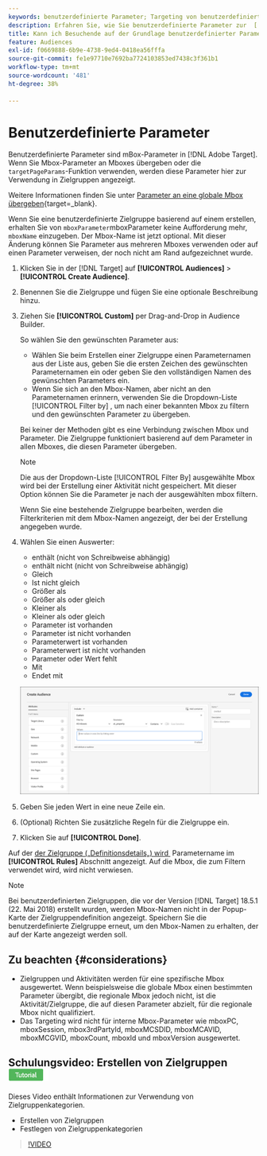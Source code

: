 ```yaml
---
keywords: benutzerdefinierte Parameter; Targeting von benutzerdefinierten Parametern; Targeting von Seitenparametern; Targeting von Mbox-Parametern
description: Erfahren Sie, wie Sie benutzerdefinierte Parameter zur  [!DNL Adobe Target]  in Zielgruppen an übergeben.
title: Kann ich Besuchende auf der Grundlage benutzerdefinierter Parameter ansprechen?
feature: Audiences
exl-id: f0669888-6b9e-4738-9ed4-0418ea56fffa
source-git-commit: fe1e97710e7692ba7724103853ed7438c3f361b1
workflow-type: tm+mt
source-wordcount: '481'
ht-degree: 38%

---
```


# Benutzerdefinierte Parameter

Benutzerdefinierte Parameter sind mBox-Parameter in [!DNL Adobe Target]. Wenn Sie Mbox-Parameter an Mboxes übergeben oder die `targetPageParams`-Funktion verwenden, werden diese Parameter hier zur Verwendung in Zielgruppen angezeigt.

Weitere Informationen finden Sie unter [Parameter an eine globale Mbox übergeben](https://experienceleague.adobe.com/docs/target-dev/developer/client-side/global-mbox/pass-parameters-to-global-mbox.html?lang=de){target=_blank}.

Wenn Sie eine benutzerdefinierte Zielgruppe basierend auf einem erstellen, erhalten Sie von `mboxParameter`mboxParameter keine Aufforderung mehr, `mboxName` einzugeben. Der Mbox-Name ist jetzt optional. Mit dieser Änderung können Sie Parameter aus mehreren Mboxes verwenden oder auf einen Parameter verweisen, der noch nicht am Rand aufgezeichnet wurde.

1. Klicken Sie in der [!DNL Target] auf **[!UICONTROL Audiences]** > **[!UICONTROL Create Audience]**.
1. Benennen Sie die Zielgruppe und fügen Sie eine optionale Beschreibung hinzu.
1. Ziehen Sie **[!UICONTROL Custom]** per Drag-and-Drop in Audience Builder.

   So wählen Sie den gewünschten Parameter aus:

   * Wählen Sie beim Erstellen einer Zielgruppe einen Parameternamen aus der Liste aus, geben Sie die ersten Zeichen des gewünschten Parameternamen ein oder geben Sie den vollständigen Namen des gewünschten Parameters ein.
   * Wenn Sie sich an den Mbox-Namen, aber nicht an den Parameternamen erinnern, verwenden Sie die Dropdown-Liste [!UICONTROL Filter by] , um nach einer bekannten Mbox zu filtern und den gewünschten Parameter zu übergeben.

   Bei keiner der Methoden gibt es eine Verbindung zwischen Mbox und Parameter. Die Zielgruppe funktioniert basierend auf dem Parameter in allen Mboxes, die diesen Parameter übergeben.

   >[!NOTE]
   >
   >Die aus der Dropdown-Liste [!UICONTROL Filter By] ausgewählte Mbox wird bei der Erstellung einer Aktivität nicht gespeichert. Mit dieser Option können Sie die Parameter je nach der ausgewählten mbox filtern.

   Wenn Sie eine bestehende Zielgruppe bearbeiten, werden die Filterkriterien mit dem Mbox-Namen angezeigt, der bei der Erstellung angegeben wurde.

1. Wählen Sie einen Auswerter:

   * enthält (nicht von Schreibweise abhängig)
   * enthält nicht (nicht von Schreibweise abhängig)
   * Gleich
   * Ist nicht gleich
   * Größer als
   * Größer als oder gleich
   * Kleiner als
   * Kleiner als oder gleich
   * Parameter ist vorhanden
   * Parameter ist nicht vorhanden
   * Parameterwert ist vorhanden
   * Parameterwert ist nicht vorhanden
   * Parameter oder Wert fehlt
   * Mit
   * Endet mit

   ![Benutzerdefinierte Parameter-Zielgruppe](assets/custom.png)

1. Geben Sie jeden Wert in eine neue Zeile ein.
1. (Optional) Richten Sie zusätzliche Regeln für die Zielgruppe ein.
1. Klicken Sie auf **[!UICONTROL Done]**.

Auf der [&#x200B; der Zielgruppe („Definitionsdetails„) wird &#x200B;](/help/main/c-target/c-audiences/audiences.md#section_11B9C4A777E14D36BA1E925021945780) Parametername im **[!UICONTROL Rules]** Abschnitt angezeigt. Auf die Mbox, die zum Filtern verwendet wird, wird nicht verwiesen.

>[!NOTE]
>
>Bei benutzerdefinierten Zielgruppen, die vor der Version [!DNL Target] 18.5.1 (22. Mai 2018) erstellt wurden, werden Mbox-Namen nicht in der Popup-Karte der Zielgruppendefinition angezeigt. Speichern Sie die benutzerdefinierte Zielgruppe erneut, um den Mbox-Namen zu erhalten, der auf der Karte angezeigt werden soll.

## Zu beachten {#considerations}

* Zielgruppen und Aktivitäten werden für eine spezifische Mbox ausgewertet. Wenn beispielsweise die globale Mbox einen bestimmten Parameter übergibt, die regionale Mbox jedoch nicht, ist die Aktivität/Zielgruppe, die auf diesen Parameter abzielt, für die regionale Mbox nicht qualifiziert.
* Das Targeting wird nicht für interne Mbox-Parameter wie mboxPC, mboxSession, mbox3rdPartyId, mboxMCSDID, mboxMCAVID, mboxMCGVID, mboxCount, mboxId und mboxVersion ausgewertet.

## Schulungsvideo: Erstellen von Zielgruppen ![Tutorial-Badge](/help/main/assets/tutorial.png)

Dieses Video enthält Informationen zur Verwendung von Zielgruppenkategorien.

* Erstellen von Zielgruppen
* Festlegen von Zielgruppenkategorien

>[!VIDEO](https://video.tv.adobe.com/v/17392)
